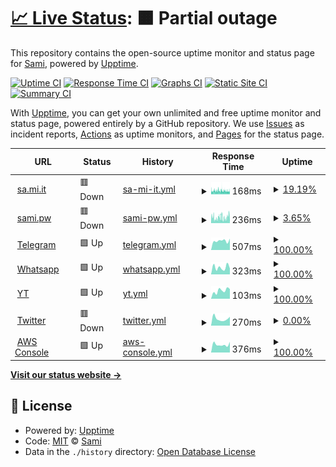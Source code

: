 # [📈 Live Status](https://fnzv.github.io/status): <!--live status--> **🟧 Partial outage**

This repository contains the open-source uptime monitor and status page for [Sami](sa.mi.it), powered by [Upptime](https://github.com/upptime/upptime).

[![Uptime CI](https://github.com/koj-co/upptime/workflows/Uptime%20CI/badge.svg)](https://github.com/koj-co/upptime/actions?query=workflow%3A%22Uptime+CI%22)
[![Response Time CI](https://github.com/koj-co/upptime/workflows/Response%20Time%20CI/badge.svg)](https://github.com/koj-co/upptime/actions?query=workflow%3A%22Response+Time+CI%22)
[![Graphs CI](https://github.com/koj-co/upptime/workflows/Graphs%20CI/badge.svg)](https://github.com/koj-co/upptime/actions?query=workflow%3A%22Graphs+CI%22)
[![Static Site CI](https://github.com/koj-co/upptime/workflows/Static%20Site%20CI/badge.svg)](https://github.com/koj-co/upptime/actions?query=workflow%3A%22Static+Site+CI%22)
[![Summary CI](https://github.com/koj-co/upptime/workflows/Summary%20CI/badge.svg)](https://github.com/koj-co/upptime/actions?query=workflow%3A%22Summary+CI%22)

With [Upptime](https://upptime.js.org), you can get your own unlimited and free uptime monitor and status page, powered entirely by a GitHub repository. We use [Issues](https://github.com/fnzv/status/issues) as incident reports, [Actions](https://github.com/fnzv/status/actions) as uptime monitors, and [Pages](https://fnzv.github.io/status) for the status page.

<!--start: status pages-->
<!-- This summary is generated by Upptime (https://github.com/upptime/upptime) -->
<!-- Do not edit this manually, your changes will be overwritten -->
<!-- prettier-ignore -->
| URL | Status | History | Response Time | Uptime |
| --- | ------ | ------- | ------------- | ------ |
| <img alt="" src="https://icons.duckduckgo.com/ip3/sa.mi.it.ico" height="13"> [sa.mi.it](https://sa.mi.it) | 🟥 Down | [sa-mi-it.yml](https://github.com/fnzv/status/commits/HEAD/history/sa-mi-it.yml) | <details><summary><img alt="Response time graph" src="./graphs/sa-mi-it/response-time-week.png" height="20"> 168ms</summary><br><a href="https://monitor.sa.mi.it/history/sa-mi-it"><img alt="Response time 159" src="https://img.shields.io/endpoint?url=https%3A%2F%2Fraw.githubusercontent.com%2Ffnzv%2Fstatus%2FHEAD%2Fapi%2Fsa-mi-it%2Fresponse-time.json"></a><br><a href="https://monitor.sa.mi.it/history/sa-mi-it"><img alt="24-hour response time 145" src="https://img.shields.io/endpoint?url=https%3A%2F%2Fraw.githubusercontent.com%2Ffnzv%2Fstatus%2FHEAD%2Fapi%2Fsa-mi-it%2Fresponse-time-day.json"></a><br><a href="https://monitor.sa.mi.it/history/sa-mi-it"><img alt="7-day response time 168" src="https://img.shields.io/endpoint?url=https%3A%2F%2Fraw.githubusercontent.com%2Ffnzv%2Fstatus%2FHEAD%2Fapi%2Fsa-mi-it%2Fresponse-time-week.json"></a><br><a href="https://monitor.sa.mi.it/history/sa-mi-it"><img alt="30-day response time 161" src="https://img.shields.io/endpoint?url=https%3A%2F%2Fraw.githubusercontent.com%2Ffnzv%2Fstatus%2FHEAD%2Fapi%2Fsa-mi-it%2Fresponse-time-month.json"></a><br><a href="https://monitor.sa.mi.it/history/sa-mi-it"><img alt="1-year response time 160" src="https://img.shields.io/endpoint?url=https%3A%2F%2Fraw.githubusercontent.com%2Ffnzv%2Fstatus%2FHEAD%2Fapi%2Fsa-mi-it%2Fresponse-time-year.json"></a></details> | <details><summary><a href="https://monitor.sa.mi.it/history/sa-mi-it">19.19%</a></summary><a href="https://monitor.sa.mi.it/history/sa-mi-it"><img alt="All-time uptime 99.60%" src="https://img.shields.io/endpoint?url=https%3A%2F%2Fraw.githubusercontent.com%2Ffnzv%2Fstatus%2FHEAD%2Fapi%2Fsa-mi-it%2Fuptime.json"></a><br><a href="https://monitor.sa.mi.it/history/sa-mi-it"><img alt="24-hour uptime 29.39%" src="https://img.shields.io/endpoint?url=https%3A%2F%2Fraw.githubusercontent.com%2Ffnzv%2Fstatus%2FHEAD%2Fapi%2Fsa-mi-it%2Fuptime-day.json"></a><br><a href="https://monitor.sa.mi.it/history/sa-mi-it"><img alt="7-day uptime 19.19%" src="https://img.shields.io/endpoint?url=https%3A%2F%2Fraw.githubusercontent.com%2Ffnzv%2Fstatus%2FHEAD%2Fapi%2Fsa-mi-it%2Fuptime-week.json"></a><br><a href="https://monitor.sa.mi.it/history/sa-mi-it"><img alt="30-day uptime 79.67%" src="https://img.shields.io/endpoint?url=https%3A%2F%2Fraw.githubusercontent.com%2Ffnzv%2Fstatus%2FHEAD%2Fapi%2Fsa-mi-it%2Fuptime-month.json"></a><br><a href="https://monitor.sa.mi.it/history/sa-mi-it"><img alt="1-year uptime 98.31%" src="https://img.shields.io/endpoint?url=https%3A%2F%2Fraw.githubusercontent.com%2Ffnzv%2Fstatus%2FHEAD%2Fapi%2Fsa-mi-it%2Fuptime-year.json"></a></details>
| <img alt="" src="https://icons.duckduckgo.com/ip3/sami.pw.ico" height="13"> [sami.pw](https://sami.pw) | 🟥 Down | [sami-pw.yml](https://github.com/fnzv/status/commits/HEAD/history/sami-pw.yml) | <details><summary><img alt="Response time graph" src="./graphs/sami-pw/response-time-week.png" height="20"> 236ms</summary><br><a href="https://monitor.sa.mi.it/history/sami-pw"><img alt="Response time 167" src="https://img.shields.io/endpoint?url=https%3A%2F%2Fraw.githubusercontent.com%2Ffnzv%2Fstatus%2FHEAD%2Fapi%2Fsami-pw%2Fresponse-time.json"></a><br><a href="https://monitor.sa.mi.it/history/sami-pw"><img alt="24-hour response time 275" src="https://img.shields.io/endpoint?url=https%3A%2F%2Fraw.githubusercontent.com%2Ffnzv%2Fstatus%2FHEAD%2Fapi%2Fsami-pw%2Fresponse-time-day.json"></a><br><a href="https://monitor.sa.mi.it/history/sami-pw"><img alt="7-day response time 236" src="https://img.shields.io/endpoint?url=https%3A%2F%2Fraw.githubusercontent.com%2Ffnzv%2Fstatus%2FHEAD%2Fapi%2Fsami-pw%2Fresponse-time-week.json"></a><br><a href="https://monitor.sa.mi.it/history/sami-pw"><img alt="30-day response time 305" src="https://img.shields.io/endpoint?url=https%3A%2F%2Fraw.githubusercontent.com%2Ffnzv%2Fstatus%2FHEAD%2Fapi%2Fsami-pw%2Fresponse-time-month.json"></a><br><a href="https://monitor.sa.mi.it/history/sami-pw"><img alt="1-year response time 183" src="https://img.shields.io/endpoint?url=https%3A%2F%2Fraw.githubusercontent.com%2Ffnzv%2Fstatus%2FHEAD%2Fapi%2Fsami-pw%2Fresponse-time-year.json"></a></details> | <details><summary><a href="https://monitor.sa.mi.it/history/sami-pw">3.65%</a></summary><a href="https://monitor.sa.mi.it/history/sami-pw"><img alt="All-time uptime 96.32%" src="https://img.shields.io/endpoint?url=https%3A%2F%2Fraw.githubusercontent.com%2Ffnzv%2Fstatus%2FHEAD%2Fapi%2Fsami-pw%2Fuptime.json"></a><br><a href="https://monitor.sa.mi.it/history/sami-pw"><img alt="24-hour uptime 13.12%" src="https://img.shields.io/endpoint?url=https%3A%2F%2Fraw.githubusercontent.com%2Ffnzv%2Fstatus%2FHEAD%2Fapi%2Fsami-pw%2Fuptime-day.json"></a><br><a href="https://monitor.sa.mi.it/history/sami-pw"><img alt="7-day uptime 3.65%" src="https://img.shields.io/endpoint?url=https%3A%2F%2Fraw.githubusercontent.com%2Ffnzv%2Fstatus%2FHEAD%2Fapi%2Fsami-pw%2Fuptime-week.json"></a><br><a href="https://monitor.sa.mi.it/history/sami-pw"><img alt="30-day uptime 9.72%" src="https://img.shields.io/endpoint?url=https%3A%2F%2Fraw.githubusercontent.com%2Ffnzv%2Fstatus%2FHEAD%2Fapi%2Fsami-pw%2Fuptime-month.json"></a><br><a href="https://monitor.sa.mi.it/history/sami-pw"><img alt="1-year uptime 91.67%" src="https://img.shields.io/endpoint?url=https%3A%2F%2Fraw.githubusercontent.com%2Ffnzv%2Fstatus%2FHEAD%2Fapi%2Fsami-pw%2Fuptime-year.json"></a></details>
| <img alt="" src="https://icons.duckduckgo.com/ip3/web.telegram.org.ico" height="13"> [Telegram](https://web.telegram.org) | 🟩 Up | [telegram.yml](https://github.com/fnzv/status/commits/HEAD/history/telegram.yml) | <details><summary><img alt="Response time graph" src="./graphs/telegram/response-time-week.png" height="20"> 507ms</summary><br><a href="https://monitor.sa.mi.it/history/telegram"><img alt="Response time 415" src="https://img.shields.io/endpoint?url=https%3A%2F%2Fraw.githubusercontent.com%2Ffnzv%2Fstatus%2FHEAD%2Fapi%2Ftelegram%2Fresponse-time.json"></a><br><a href="https://monitor.sa.mi.it/history/telegram"><img alt="24-hour response time 627" src="https://img.shields.io/endpoint?url=https%3A%2F%2Fraw.githubusercontent.com%2Ffnzv%2Fstatus%2FHEAD%2Fapi%2Ftelegram%2Fresponse-time-day.json"></a><br><a href="https://monitor.sa.mi.it/history/telegram"><img alt="7-day response time 507" src="https://img.shields.io/endpoint?url=https%3A%2F%2Fraw.githubusercontent.com%2Ffnzv%2Fstatus%2FHEAD%2Fapi%2Ftelegram%2Fresponse-time-week.json"></a><br><a href="https://monitor.sa.mi.it/history/telegram"><img alt="30-day response time 429" src="https://img.shields.io/endpoint?url=https%3A%2F%2Fraw.githubusercontent.com%2Ffnzv%2Fstatus%2FHEAD%2Fapi%2Ftelegram%2Fresponse-time-month.json"></a><br><a href="https://monitor.sa.mi.it/history/telegram"><img alt="1-year response time 421" src="https://img.shields.io/endpoint?url=https%3A%2F%2Fraw.githubusercontent.com%2Ffnzv%2Fstatus%2FHEAD%2Fapi%2Ftelegram%2Fresponse-time-year.json"></a></details> | <details><summary><a href="https://monitor.sa.mi.it/history/telegram">100.00%</a></summary><a href="https://monitor.sa.mi.it/history/telegram"><img alt="All-time uptime 99.99%" src="https://img.shields.io/endpoint?url=https%3A%2F%2Fraw.githubusercontent.com%2Ffnzv%2Fstatus%2FHEAD%2Fapi%2Ftelegram%2Fuptime.json"></a><br><a href="https://monitor.sa.mi.it/history/telegram"><img alt="24-hour uptime 100.00%" src="https://img.shields.io/endpoint?url=https%3A%2F%2Fraw.githubusercontent.com%2Ffnzv%2Fstatus%2FHEAD%2Fapi%2Ftelegram%2Fuptime-day.json"></a><br><a href="https://monitor.sa.mi.it/history/telegram"><img alt="7-day uptime 100.00%" src="https://img.shields.io/endpoint?url=https%3A%2F%2Fraw.githubusercontent.com%2Ffnzv%2Fstatus%2FHEAD%2Fapi%2Ftelegram%2Fuptime-week.json"></a><br><a href="https://monitor.sa.mi.it/history/telegram"><img alt="30-day uptime 100.00%" src="https://img.shields.io/endpoint?url=https%3A%2F%2Fraw.githubusercontent.com%2Ffnzv%2Fstatus%2FHEAD%2Fapi%2Ftelegram%2Fuptime-month.json"></a><br><a href="https://monitor.sa.mi.it/history/telegram"><img alt="1-year uptime 100.00%" src="https://img.shields.io/endpoint?url=https%3A%2F%2Fraw.githubusercontent.com%2Ffnzv%2Fstatus%2FHEAD%2Fapi%2Ftelegram%2Fuptime-year.json"></a></details>
| <img alt="" src="https://icons.duckduckgo.com/ip3/web.whatsapp.com.ico" height="13"> [Whatsapp](https://web.whatsapp.com) | 🟩 Up | [whatsapp.yml](https://github.com/fnzv/status/commits/HEAD/history/whatsapp.yml) | <details><summary><img alt="Response time graph" src="./graphs/whatsapp/response-time-week.png" height="20"> 323ms</summary><br><a href="https://monitor.sa.mi.it/history/whatsapp"><img alt="Response time 271" src="https://img.shields.io/endpoint?url=https%3A%2F%2Fraw.githubusercontent.com%2Ffnzv%2Fstatus%2FHEAD%2Fapi%2Fwhatsapp%2Fresponse-time.json"></a><br><a href="https://monitor.sa.mi.it/history/whatsapp"><img alt="24-hour response time 277" src="https://img.shields.io/endpoint?url=https%3A%2F%2Fraw.githubusercontent.com%2Ffnzv%2Fstatus%2FHEAD%2Fapi%2Fwhatsapp%2Fresponse-time-day.json"></a><br><a href="https://monitor.sa.mi.it/history/whatsapp"><img alt="7-day response time 323" src="https://img.shields.io/endpoint?url=https%3A%2F%2Fraw.githubusercontent.com%2Ffnzv%2Fstatus%2FHEAD%2Fapi%2Fwhatsapp%2Fresponse-time-week.json"></a><br><a href="https://monitor.sa.mi.it/history/whatsapp"><img alt="30-day response time 346" src="https://img.shields.io/endpoint?url=https%3A%2F%2Fraw.githubusercontent.com%2Ffnzv%2Fstatus%2FHEAD%2Fapi%2Fwhatsapp%2Fresponse-time-month.json"></a><br><a href="https://monitor.sa.mi.it/history/whatsapp"><img alt="1-year response time 280" src="https://img.shields.io/endpoint?url=https%3A%2F%2Fraw.githubusercontent.com%2Ffnzv%2Fstatus%2FHEAD%2Fapi%2Fwhatsapp%2Fresponse-time-year.json"></a></details> | <details><summary><a href="https://monitor.sa.mi.it/history/whatsapp">100.00%</a></summary><a href="https://monitor.sa.mi.it/history/whatsapp"><img alt="All-time uptime 99.11%" src="https://img.shields.io/endpoint?url=https%3A%2F%2Fraw.githubusercontent.com%2Ffnzv%2Fstatus%2FHEAD%2Fapi%2Fwhatsapp%2Fuptime.json"></a><br><a href="https://monitor.sa.mi.it/history/whatsapp"><img alt="24-hour uptime 100.00%" src="https://img.shields.io/endpoint?url=https%3A%2F%2Fraw.githubusercontent.com%2Ffnzv%2Fstatus%2FHEAD%2Fapi%2Fwhatsapp%2Fuptime-day.json"></a><br><a href="https://monitor.sa.mi.it/history/whatsapp"><img alt="7-day uptime 100.00%" src="https://img.shields.io/endpoint?url=https%3A%2F%2Fraw.githubusercontent.com%2Ffnzv%2Fstatus%2FHEAD%2Fapi%2Fwhatsapp%2Fuptime-week.json"></a><br><a href="https://monitor.sa.mi.it/history/whatsapp"><img alt="30-day uptime 100.00%" src="https://img.shields.io/endpoint?url=https%3A%2F%2Fraw.githubusercontent.com%2Ffnzv%2Fstatus%2FHEAD%2Fapi%2Fwhatsapp%2Fuptime-month.json"></a><br><a href="https://monitor.sa.mi.it/history/whatsapp"><img alt="1-year uptime 100.00%" src="https://img.shields.io/endpoint?url=https%3A%2F%2Fraw.githubusercontent.com%2Ffnzv%2Fstatus%2FHEAD%2Fapi%2Fwhatsapp%2Fuptime-year.json"></a></details>
| <img alt="" src="https://icons.duckduckgo.com/ip3/web.whatsapp.com.ico" height="13"> [YT](https://web.whatsapp.com) | 🟩 Up | [yt.yml](https://github.com/fnzv/status/commits/HEAD/history/yt.yml) | <details><summary><img alt="Response time graph" src="./graphs/yt/response-time-week.png" height="20"> 103ms</summary><br><a href="https://monitor.sa.mi.it/history/yt"><img alt="Response time 82" src="https://img.shields.io/endpoint?url=https%3A%2F%2Fraw.githubusercontent.com%2Ffnzv%2Fstatus%2FHEAD%2Fapi%2Fyt%2Fresponse-time.json"></a><br><a href="https://monitor.sa.mi.it/history/yt"><img alt="24-hour response time 122" src="https://img.shields.io/endpoint?url=https%3A%2F%2Fraw.githubusercontent.com%2Ffnzv%2Fstatus%2FHEAD%2Fapi%2Fyt%2Fresponse-time-day.json"></a><br><a href="https://monitor.sa.mi.it/history/yt"><img alt="7-day response time 103" src="https://img.shields.io/endpoint?url=https%3A%2F%2Fraw.githubusercontent.com%2Ffnzv%2Fstatus%2FHEAD%2Fapi%2Fyt%2Fresponse-time-week.json"></a><br><a href="https://monitor.sa.mi.it/history/yt"><img alt="30-day response time 115" src="https://img.shields.io/endpoint?url=https%3A%2F%2Fraw.githubusercontent.com%2Ffnzv%2Fstatus%2FHEAD%2Fapi%2Fyt%2Fresponse-time-month.json"></a><br><a href="https://monitor.sa.mi.it/history/yt"><img alt="1-year response time 91" src="https://img.shields.io/endpoint?url=https%3A%2F%2Fraw.githubusercontent.com%2Ffnzv%2Fstatus%2FHEAD%2Fapi%2Fyt%2Fresponse-time-year.json"></a></details> | <details><summary><a href="https://monitor.sa.mi.it/history/yt">100.00%</a></summary><a href="https://monitor.sa.mi.it/history/yt"><img alt="All-time uptime 99.11%" src="https://img.shields.io/endpoint?url=https%3A%2F%2Fraw.githubusercontent.com%2Ffnzv%2Fstatus%2FHEAD%2Fapi%2Fyt%2Fuptime.json"></a><br><a href="https://monitor.sa.mi.it/history/yt"><img alt="24-hour uptime 100.00%" src="https://img.shields.io/endpoint?url=https%3A%2F%2Fraw.githubusercontent.com%2Ffnzv%2Fstatus%2FHEAD%2Fapi%2Fyt%2Fuptime-day.json"></a><br><a href="https://monitor.sa.mi.it/history/yt"><img alt="7-day uptime 100.00%" src="https://img.shields.io/endpoint?url=https%3A%2F%2Fraw.githubusercontent.com%2Ffnzv%2Fstatus%2FHEAD%2Fapi%2Fyt%2Fuptime-week.json"></a><br><a href="https://monitor.sa.mi.it/history/yt"><img alt="30-day uptime 100.00%" src="https://img.shields.io/endpoint?url=https%3A%2F%2Fraw.githubusercontent.com%2Ffnzv%2Fstatus%2FHEAD%2Fapi%2Fyt%2Fuptime-month.json"></a><br><a href="https://monitor.sa.mi.it/history/yt"><img alt="1-year uptime 100.00%" src="https://img.shields.io/endpoint?url=https%3A%2F%2Fraw.githubusercontent.com%2Ffnzv%2Fstatus%2FHEAD%2Fapi%2Fyt%2Fuptime-year.json"></a></details>
| <img alt="" src="https://icons.duckduckgo.com/ip3/twitter.com.ico" height="13"> [Twitter](https://twitter.com) | 🟥 Down | [twitter.yml](https://github.com/fnzv/status/commits/HEAD/history/twitter.yml) | <details><summary><img alt="Response time graph" src="./graphs/twitter/response-time-week.png" height="20"> 270ms</summary><br><a href="https://monitor.sa.mi.it/history/twitter"><img alt="Response time 303" src="https://img.shields.io/endpoint?url=https%3A%2F%2Fraw.githubusercontent.com%2Ffnzv%2Fstatus%2FHEAD%2Fapi%2Ftwitter%2Fresponse-time.json"></a><br><a href="https://monitor.sa.mi.it/history/twitter"><img alt="24-hour response time 347" src="https://img.shields.io/endpoint?url=https%3A%2F%2Fraw.githubusercontent.com%2Ffnzv%2Fstatus%2FHEAD%2Fapi%2Ftwitter%2Fresponse-time-day.json"></a><br><a href="https://monitor.sa.mi.it/history/twitter"><img alt="7-day response time 270" src="https://img.shields.io/endpoint?url=https%3A%2F%2Fraw.githubusercontent.com%2Ffnzv%2Fstatus%2FHEAD%2Fapi%2Ftwitter%2Fresponse-time-week.json"></a><br><a href="https://monitor.sa.mi.it/history/twitter"><img alt="30-day response time 261" src="https://img.shields.io/endpoint?url=https%3A%2F%2Fraw.githubusercontent.com%2Ffnzv%2Fstatus%2FHEAD%2Fapi%2Ftwitter%2Fresponse-time-month.json"></a><br><a href="https://monitor.sa.mi.it/history/twitter"><img alt="1-year response time 241" src="https://img.shields.io/endpoint?url=https%3A%2F%2Fraw.githubusercontent.com%2Ffnzv%2Fstatus%2FHEAD%2Fapi%2Ftwitter%2Fresponse-time-year.json"></a></details> | <details><summary><a href="https://monitor.sa.mi.it/history/twitter">0.00%</a></summary><a href="https://monitor.sa.mi.it/history/twitter"><img alt="All-time uptime 88.70%" src="https://img.shields.io/endpoint?url=https%3A%2F%2Fraw.githubusercontent.com%2Ffnzv%2Fstatus%2FHEAD%2Fapi%2Ftwitter%2Fuptime.json"></a><br><a href="https://monitor.sa.mi.it/history/twitter"><img alt="24-hour uptime 0.00%" src="https://img.shields.io/endpoint?url=https%3A%2F%2Fraw.githubusercontent.com%2Ffnzv%2Fstatus%2FHEAD%2Fapi%2Ftwitter%2Fuptime-day.json"></a><br><a href="https://monitor.sa.mi.it/history/twitter"><img alt="7-day uptime 0.00%" src="https://img.shields.io/endpoint?url=https%3A%2F%2Fraw.githubusercontent.com%2Ffnzv%2Fstatus%2FHEAD%2Fapi%2Ftwitter%2Fuptime-week.json"></a><br><a href="https://monitor.sa.mi.it/history/twitter"><img alt="30-day uptime 34.20%" src="https://img.shields.io/endpoint?url=https%3A%2F%2Fraw.githubusercontent.com%2Ffnzv%2Fstatus%2FHEAD%2Fapi%2Ftwitter%2Fuptime-month.json"></a><br><a href="https://monitor.sa.mi.it/history/twitter"><img alt="1-year uptime 77.64%" src="https://img.shields.io/endpoint?url=https%3A%2F%2Fraw.githubusercontent.com%2Ffnzv%2Fstatus%2FHEAD%2Fapi%2Ftwitter%2Fuptime-year.json"></a></details>
| <img alt="" src="https://icons.duckduckgo.com/ip3/console.aws.amazon.com.ico" height="13"> [AWS Console](https://console.aws.amazon.com) | 🟩 Up | [aws-console.yml](https://github.com/fnzv/status/commits/HEAD/history/aws-console.yml) | <details><summary><img alt="Response time graph" src="./graphs/aws-console/response-time-week.png" height="20"> 376ms</summary><br><a href="https://monitor.sa.mi.it/history/aws-console"><img alt="Response time 320" src="https://img.shields.io/endpoint?url=https%3A%2F%2Fraw.githubusercontent.com%2Ffnzv%2Fstatus%2FHEAD%2Fapi%2Faws-console%2Fresponse-time.json"></a><br><a href="https://monitor.sa.mi.it/history/aws-console"><img alt="24-hour response time 501" src="https://img.shields.io/endpoint?url=https%3A%2F%2Fraw.githubusercontent.com%2Ffnzv%2Fstatus%2FHEAD%2Fapi%2Faws-console%2Fresponse-time-day.json"></a><br><a href="https://monitor.sa.mi.it/history/aws-console"><img alt="7-day response time 376" src="https://img.shields.io/endpoint?url=https%3A%2F%2Fraw.githubusercontent.com%2Ffnzv%2Fstatus%2FHEAD%2Fapi%2Faws-console%2Fresponse-time-week.json"></a><br><a href="https://monitor.sa.mi.it/history/aws-console"><img alt="30-day response time 323" src="https://img.shields.io/endpoint?url=https%3A%2F%2Fraw.githubusercontent.com%2Ffnzv%2Fstatus%2FHEAD%2Fapi%2Faws-console%2Fresponse-time-month.json"></a><br><a href="https://monitor.sa.mi.it/history/aws-console"><img alt="1-year response time 320" src="https://img.shields.io/endpoint?url=https%3A%2F%2Fraw.githubusercontent.com%2Ffnzv%2Fstatus%2FHEAD%2Fapi%2Faws-console%2Fresponse-time-year.json"></a></details> | <details><summary><a href="https://monitor.sa.mi.it/history/aws-console">100.00%</a></summary><a href="https://monitor.sa.mi.it/history/aws-console"><img alt="All-time uptime 100.00%" src="https://img.shields.io/endpoint?url=https%3A%2F%2Fraw.githubusercontent.com%2Ffnzv%2Fstatus%2FHEAD%2Fapi%2Faws-console%2Fuptime.json"></a><br><a href="https://monitor.sa.mi.it/history/aws-console"><img alt="24-hour uptime 100.00%" src="https://img.shields.io/endpoint?url=https%3A%2F%2Fraw.githubusercontent.com%2Ffnzv%2Fstatus%2FHEAD%2Fapi%2Faws-console%2Fuptime-day.json"></a><br><a href="https://monitor.sa.mi.it/history/aws-console"><img alt="7-day uptime 100.00%" src="https://img.shields.io/endpoint?url=https%3A%2F%2Fraw.githubusercontent.com%2Ffnzv%2Fstatus%2FHEAD%2Fapi%2Faws-console%2Fuptime-week.json"></a><br><a href="https://monitor.sa.mi.it/history/aws-console"><img alt="30-day uptime 100.00%" src="https://img.shields.io/endpoint?url=https%3A%2F%2Fraw.githubusercontent.com%2Ffnzv%2Fstatus%2FHEAD%2Fapi%2Faws-console%2Fuptime-month.json"></a><br><a href="https://monitor.sa.mi.it/history/aws-console"><img alt="1-year uptime 100.00%" src="https://img.shields.io/endpoint?url=https%3A%2F%2Fraw.githubusercontent.com%2Ffnzv%2Fstatus%2FHEAD%2Fapi%2Faws-console%2Fuptime-year.json"></a></details>

<!--end: status pages-->

[**Visit our status website →**](https://fnzv.github.io/status)

## 📄 License

- Powered by: [Upptime](https://github.com/upptime/upptime)
- Code: [MIT](./LICENSE) © [Sami](sa.mi.it)
- Data in the `./history` directory: [Open Database License](https://opendatacommons.org/licenses/odbl/1-0/)
